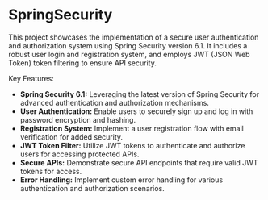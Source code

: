 # SpringSecurity
This project showcases the implementation of a secure user authentication and authorization system using Spring Security version 6.1. It includes a robust user login and registration system, and employs JWT (JSON Web Token) token filtering to ensure API security.


Key Features:
- **Spring Security 6.1:** Leveraging the latest version of Spring Security for advanced authentication and authorization mechanisms.
- **User Authentication:** Enable users to securely sign up and log in with password encryption and hashing.
- **Registration System:** Implement a user registration flow with email verification for added security.
- **JWT Token Filter:** Utilize JWT tokens to authenticate and authorize users for accessing protected APIs.
- **Secure APIs:** Demonstrate secure API endpoints that require valid JWT tokens for access.
- **Error Handling:** Implement custom error handling for various authentication and authorization scenarios.
